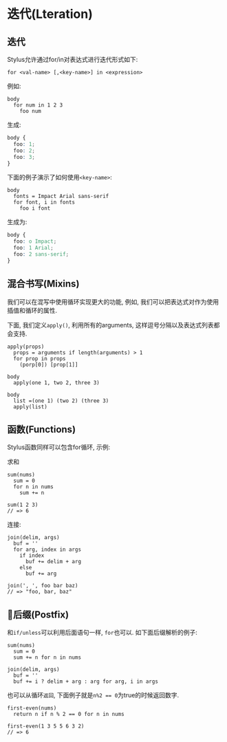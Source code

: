 # 迭代(Lteration)

## 迭代

Stylus允许通过for/in对表达式进行迭代形式如下:

```stylus
for <val-name> [,<key-name>] in <expression>
```

例如:

```stylus
body
  for num in 1 2 3
    foo num
```

生成:

```css
body {
  foo: 1;
  foo: 2;
  foo: 3;
}
```

下面的例子演示了如何使用`<key-name>`:

```stylus
body
  fonts = Impact Arial sans-serif
  for font, i in fonts
    foo i font
```

生成为:

```css
body {
  foo: o Impact;
  foo: 1 Arial;
  foo: 2 sans-serif;
}
```

## 混合书写(Mixins)

我们可以在混写中使用循环实现更大的功能, 例如, 我们可以把表达式对作为使用插值和循环的属性.

下面, 我们定义`apply()`, 利用所有的arguments, 这样逗号分隔以及表达式列表都会支持.

```stylus
apply(props)
  props = arguments if length(arguments) > 1
  for prop in props
    (porp[0]) [prop[1]]

body
  apply(one 1, two 2, three 3)

body
  list =(one 1) (two 2) (three 3)
  apply(list)
```

## 函数(Functions)

Stylus函数同样可以包含for循环, 示例:

求和

```stylus
sum(nums)
  sum = 0
  for n in nums
    sum += n

sum(1 2 3)
// => 6
```

连接:

```stylus
join(delim, args)
  buf = ''
  for arg, index in args
    if index
      buf += delim + arg
    else
      buf += arg

join(', ', foo bar baz)
// => "foo, bar, baz"
```

## 后缀(Postfix)

和`if/unless`可以利用后面语句一样, `for`也可以. 如下面后缀解析的例子:

```stylus
sum(nums)
  sum = 0
  sum += n for n in nums

join(delim, args)
  buf = ''
  buf += i ? delim + arg : arg for arg, i in args
```

也可以从循环`返回`, 下面例子就是`n%2 == 0`为true的时候返回数字.

```stylus
first-even(nums)
  return n if n % 2 == 0 for n in nums

first-even(1 3 5 5 6 3 2)
// => 6
```
